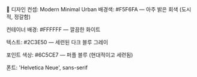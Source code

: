 🎨 디자인 컨셉: Modern Minimal Urban
배경색: #F5F6FA — 아주 밝은 회색 (도시적, 정갈함)

컨테이너 배경: #FFFFFF — 깔끔한 화이트

텍스트: #2C3E50 — 세련된 다크 블루 그레이

포인트 색상: #6C5CE7 — 퍼플 블루 (현대적이고 세련됨)

폰트: 'Helvetica Neue', sans-serif
